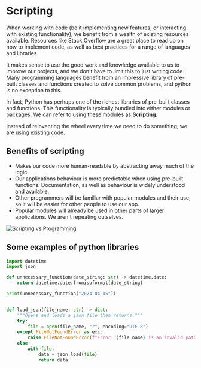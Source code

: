 # Scripting

When working with code (be it implementing new features, or interacting with existing functionality), we benefit from a
wealth of existing resources available. Resources like Stack Overflow are a great place to read up on how to implement
code, as well as best practices for a range of languages and libraries.

It makes sense to use the good work and knowledge available to us to improve our projects, and we don't have to limit
this to just writing code. Many programming languages benefit from an impressive library of pre-built classes and 
functions created to solve common problems, and python is no exception to this.

In fact, Python has perhaps one of the richest libraries of pre-built classes and functions. This functionality is 
typically bundled into either modules or packages. We can refer to using these modules as **Scripting**.

Instead of reinventing the wheel every time we need to do something, we are using existing code.

## Benefits of scripting
- Makes our code more human-readable by abstracting away much of the logic.
- Our applications behaviour is more predictable when using pre-built functions. Documentation, as well as behaviour is widely understood and available.
- Other programmers will be familiar with popular modules and their use, so it will be easier for other people to use our app.
- Popular modules will already be used in other parts of larger applications. We aren't repeating outselves.

![Scripting vs Programming](https://visionx.io/wp-content/uploads/2023/03/Scripting-Language-vs-Programming-Language-300x300.png)

## Some examples of python libraries 

````python
import datetime
import json

def unnecessary_function(date_string: str) -> datetime.date:
    return datetime.date.fromisoformat(date_string)

print(unnecessary_function("2024-04-15"))


def load_json(file_name: str) -> dict:
    """Opens and loads a json file then returns."""
    try:
        file = open(file_name, "r", encoding="UTF-8")
    except FileNotFoundError as exc:
        raise FileNotFoundError(f"Error! {file_name} is an invalid path.") from exc
    else:
        with file:
            data = json.load(file)
            return data

````


